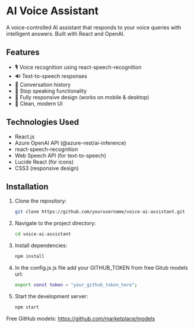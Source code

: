 # AI Voice Assistant

A voice-controlled AI assistant that responds to your voice queries with intelligent answers. Built with React and OpenAI.

## Features

- 🎙️ Voice recognition using react-speech-recognition
- 🔊 Text-to-speech responses
- 💬 Conversation history
- 🛑 Stop speaking functionality
- 📱 Fully responsive design (works on mobile & desktop)
- 🎨 Clean, modern UI 

## Technologies Used

- React.js
- Azure OpenAI API (@azure-rest/ai-inference)
- react-speech-recognition
- Web Speech API (for text-to-speech)
- Lucide React (for icons)
- CSS3 (responsive design)

## Installation

1. Clone the repository:
   ```bash
   git clone https://github.com/yourusername/voice-ai-assistant.git
2. Navigate to the project directory:
   ```bash
   cd voice-ai-assistant
3. Install dependencies:
   ```bash
   npm install
4. In the config.js js file add your GITHUB_TOKEN from free Gitub models url:
   ```bash
   export const token = "your_github_token_here";

5. Start the development server:
   ```bash
   npm start

Free GitHub models: https://github.com/marketplace/models

         
       
   
